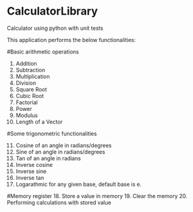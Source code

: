 # CalculatorLibrary
Calculator using python with unit tests


This application performs the below functionalities:

#Basic arithmetic operations
1.  Addition
2.  Subtraction
3.  Multiplication
4.  Division
5.  Square Root
6.  Cubic Root
7.  Factorial
8.  Power
9.  Modulus
10. Length of a Vector

#Some trigonometric functionalities

11. Cosine of an angle in radians/degrees
12. Sine of an angle in radians/degrees
13. Tan of an angle in radians
14. Inverse cosine
15. Inverse sine
16. Inverse tan
17. Logarathmic for any given base, default base is e.

#Memory register
18. Store a value in memory
19. Clear the memory
20. Performing calculations with stored value

